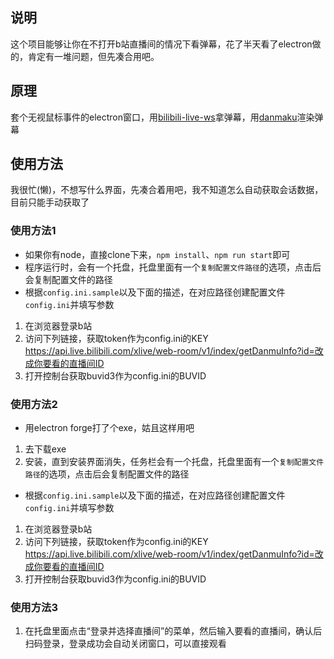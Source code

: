 ## 说明
这个项目能够让你在不打开b站直播间的情况下看弹幕，花了半天看了electron做的，肯定有一堆问题，但先凑合用吧。
## 原理
套个无视鼠标事件的electron窗口，用[bilibili-live-ws](https://github.com/simon300000/bilibili-live-ws)拿弹幕，用[danmaku](https://github.com/weizhenye/Danmaku)渲染弹幕
## 使用方法
我很忙(懒)，不想写什么界面，先凑合着用吧，我不知道怎么自动获取会话数据，目前只能手动获取了
### 使用方法1
- 如果你有node，直接clone下来，`npm install`、`npm run start`即可
- 程序运行时，会有一个托盘，托盘里面有一个`复制配置文件路径`的选项，点击后会复制配置文件的路径
- 根据`config.ini.sample`以及下面的描述，在对应路径创建配置文件`config.ini`并填写参数
1. 在浏览器登录b站
2. 访问下列链接，获取token作为config.ini的KEY
https://api.live.bilibili.com/xlive/web-room/v1/index/getDanmuInfo?id=改成你要看的直播间ID
3. 打开控制台获取buvid3作为config.ini的BUVID
### 使用方法2
- 用electron forge打了个exe，姑且这样用吧
1. 去下载exe
2. 安装，直到安装界面消失，任务栏会有一个托盘，托盘里面有一个`复制配置文件路径`的选项，点击后会复制配置文件的路径
- 根据`config.ini.sample`以及下面的描述，在对应路径创建配置文件`config.ini`并填写参数
1. 在浏览器登录b站
2. 访问下列链接，获取token作为config.ini的KEY
https://api.live.bilibili.com/xlive/web-room/v1/index/getDanmuInfo?id=改成你要看的直播间ID
1. 打开控制台获取buvid3作为config.ini的BUVID
### 使用方法3
1. 在托盘里面点击“登录并选择直播间”的菜单，然后输入要看的直播间，确认后扫码登录，登录成功会自动关闭窗口，可以直接观看

